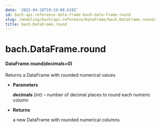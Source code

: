 ```yaml
---
date: '2022-04-28T19:19:08.619Z'
id: bach-api-reference-data-frame-bach-data-frame-round
slug: /modeling/bach/api-reference/DataFrame/bach.DataFrame.round/
title: bach.DataFrame.round
---
```


# bach.DataFrame.round


#### DataFrame.round(decimals=0)
Returns a DataFrame with rounded numerical values


* **Parameters**

    **decimals** (*int*) – number of decimal places to round each numeric column



* **Returns**

    a new DataFrame with rounded numerical columns


<!-- !! processed by numpydoc !! -->
